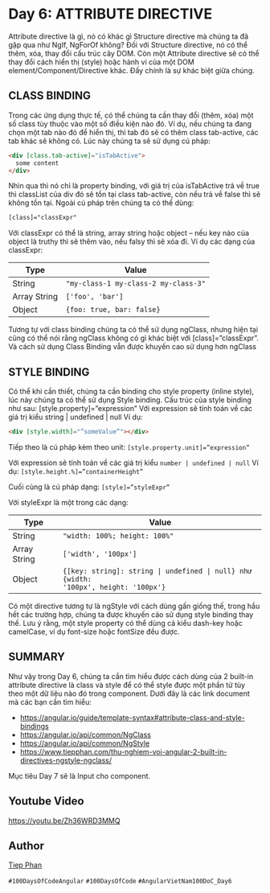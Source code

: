 # Day 6: ATTRIBUTE DIRECTIVE

Attribute directive là gì, nó có khác gì Structure directive mà chúng ta đã gặp qua như NgIf, NgForOf không?
Đối với Structure directive, nó có thể thêm, xóa, thay đổi cấu trúc cây DOM. Còn một Attribute directive sẽ có thể thay đổi cách hiển thị (style) hoặc hành vi của một DOM element/Component/Directive khác. Đấy chính là sự khác biệt giữa chúng.

## CLASS BINDING

Trong các ứng dụng thực tế, có thể chúng ta cần thay đổi (thêm, xóa) một số class tùy thuộc vào một số điều kiện nào đó.
Ví dụ, nếu chúng ta đang chọn một tab nào đó để hiển thị, thì tab đó sẽ có thêm class tab-active, các tab khác sẽ không có. Lúc này chúng ta sẽ sử dụng cú pháp:

```html
<div [class.tab-active]="isTabActive">
  some content
</div>
```

Nhìn qua thì nó chỉ là property binding, với giá trị của isTabActive trả về true thì classList của div đó sẽ tồn tại class tab-active, còn nếu trả về false thì sẽ không tồn tại.
Ngoài cú pháp trên chúng ta có thể dùng:

```html
[class]="classExpr"
```

Với classExpr có thể là string, array string hoặc object – nếu key nào của object là truthy thì sẽ thêm vào, nếu falsy thì sẽ xóa đi.
Ví dụ các dạng của classExpr:

| Type         | Value                                |
| ------------ | ------------------------------------ |
| String       | `"my-class-1 my-class-2 my-class-3"` |
| Array String | `['foo', 'bar']`                     |
| Object       | `{foo: true, bar: false}`            |

Tương tự với class binding chúng ta có thể sử dụng ngClass, nhưng hiện tại cũng có thể nói rằng ngClass không có gì khác biệt với [class]=”classExpr”. Và cách sử dụng Class Binding vẫn được khuyến cao sử dụng hơn ngClass

## STYLE BINDING

Có thể khi cần thiết, chúng ta cần binding cho style property (inline style), lúc này chúng ta có thể sử dụng Style binding.
Cấu trúc của style binding như sau:
[style.property]=”expression”
Với expression sẽ tính toán về các giá trị kiểu string | undefined | null
Ví dụ:

```html
<div [style.width]="”someValue”"></div>
```

Tiếp theo là cú pháp kèm theo unit: `[style.property.unit]=”expression”`

Với expression sẽ tính toán về các giá trị kiểu `number | undefined | null`
Ví dụ:
`[style.height.%]=”containerHeight”`

Cuối cùng là cú pháp dạng:
`[style]=”styleExpr”`

Với styleExpr là một trong các dạng:

| Type         | Value                                                                                                   |
| ------------ | ------------------------------------------------------------------------------------------------------- |
| String       | `"width: 100%; height: 100%"`                                                                           |
| Array String | `['width', '100px']`                                                                                    |
| Object       | <code>{[key: string]: string &#x7c; undefined &#x7c; null} như {width: '100px', height: '100px'}</code> |

Có một directive tương tự là ngStyle với cách dùng gấn giống thế, trong hầu hết các trường hợp, chúng ta được khuyến cáo sử dụng style binding thay thế.
Lưu ý rằng, một style property có thể dùng cả kiểu dash-key hoặc camelCase, ví dụ font-size hoặc fontSize đều được.

## SUMMARY

Như vậy trong Day 6, chúng ta cần tìm hiểu được cách dùng của 2 built-in attribute directive là class và style để có thể style được một phần tử tùy theo một dữ liệu nào đó trong component.
Dưới đây là các link document mà các bạn cần tìm hiểu:

- https://angular.io/guide/template-syntax#attribute-class-and-style-bindings
- https://angular.io/api/common/NgClass
- https://angular.io/api/common/NgStyle
- https://www.tiepphan.com/thu-nghiem-voi-angular-2-built-in-directives-ngstyle-ngclass/

Mục tiêu Day 7 sẽ là Input cho component.

## Youtube Video

https://youtu.be/Zh36WRD3MMQ

## Author

[Tiep Phan](https://github.com/tieppt)

`#100DaysOfCodeAngular` `#100DaysOfCode` `#AngularVietNam100DoC_Day6`
